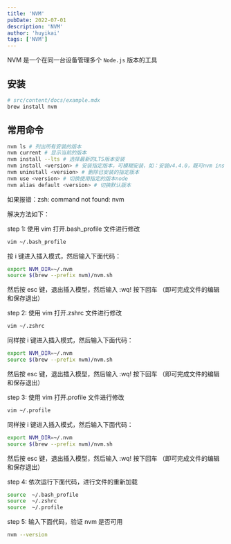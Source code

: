 ```yaml
---
title: 'NVM'
pubDate: 2022-07-01
description: 'NVM'
author: 'huyikai'
tags: ['NVM']
---
```


NVM 是一个在同一台设备管理多个 `Node.js` 版本的工具

## 安装

```sh
# src/content/docs/example.mdx
brew install nvm
```

## 常用命令

```sh
nvm ls # 列出所有安装的版本
nvm current # 显示当前的版本
nvm install --lts # 选择最新的LTS版本安装
nvm install <version> # 安装指定版本，可模糊安装，如：安装v4.4.0，既可nvm install v4.4.0，又可nvm install 4.4
nvm uninstall <version> # 删除已安装的指定版本
nvm use <version> # 切换使用指定的版本node
nvm alias default <version> # 切换默认版本
```

如果报错：zsh: command not found: nvm

解决方法如下：

step 1: 使用 vim 打开.bash_profile 文件进行修改

```sh
vim ~/.bash_profile
```

按 i 键进入插入模式，然后输入下面代码：

```sh
export NVM_DIR=~/.nvm
source $(brew --prefix nvm)/nvm.sh
```

然后按 esc 键，退出插入模型，然后输入 :wq! 按下回车 （即可完成文件的编辑和保存退出）

step 2: 使用 vim 打开.zshrc 文件进行修改

```sh
vim ~/.zshrc
```

同样按 i 键进入插入模式，然后输入下面代码：

```sh
export NVM_DIR=~/.nvm
source $(brew --prefix nvm)/nvm.sh
```

然后按 esc 键，退出插入模型，然后输入 :wq! 按下回车 （即可完成文件的编辑和保存退出）

step 3: 使用 vim 打开.profile 文件进行修改

```sh
vim ~/.profile
```

同样按 i 键进入插入模式，然后输入下面代码：

```sh
export NVM_DIR=~/.nvm
source $(brew --prefix nvm)/nvm.sh
```

然后按 esc 键，退出插入模型，然后输入 :wq! 按下回车 （即可完成文件的编辑和保存退出）

step 4: 依次运行下面代码，进行文件的重新加载

```sh
source  ~/.bash_profile
source  ~/.zshrc
source  ~/.profile
```

step 5: 输入下面代码，验证 nvm 是否可用

```sh
nvm --version
```
